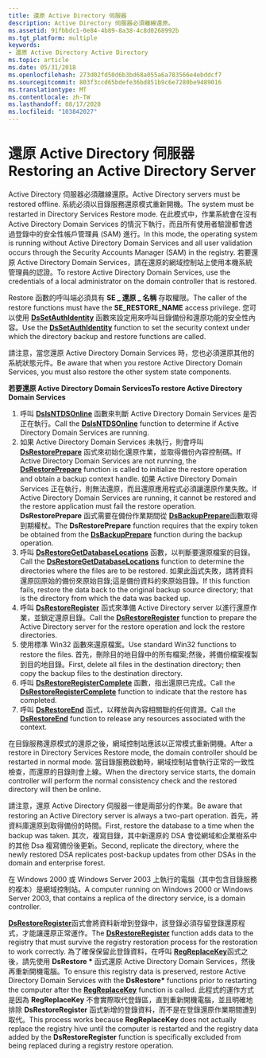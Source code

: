 ```yaml
---
title: 還原 Active Directory 伺服器
description: Active Directory 伺服器必須離線還原。
ms.assetid: 91fbbdc1-0e84-4b89-8a38-4c8d0268992b
ms.tgt_platform: multiple
keywords:
- 還原 Active Directory Active Directory
ms.topic: article
ms.date: 05/31/2018
ms.openlocfilehash: 273d02fd50d6b3bd68a055a6a783566e4ebddcf7
ms.sourcegitcommit: 803f3ccd65bdefe36bd851b9c6e7280be9489016
ms.translationtype: MT
ms.contentlocale: zh-TW
ms.lasthandoff: 08/17/2020
ms.locfileid: "103842027"
---
```

# <a name="restoring-an-active-directory-server"></a><span data-ttu-id="1a62a-104">還原 Active Directory 伺服器</span><span class="sxs-lookup"><span data-stu-id="1a62a-104">Restoring an Active Directory Server</span></span>

<span data-ttu-id="1a62a-105">Active Directory 伺服器必須離線還原。</span><span class="sxs-lookup"><span data-stu-id="1a62a-105">Active Directory servers must be restored offline.</span></span> <span data-ttu-id="1a62a-106">系統必須以目錄服務還原模式重新開機。</span><span class="sxs-lookup"><span data-stu-id="1a62a-106">The system must be restarted in Directory Services Restore mode.</span></span> <span data-ttu-id="1a62a-107">在此模式中，作業系統會在沒有 Active Directory Domain Services 的情況下執行，而且所有使用者驗證都會透過登錄中的安全性帳戶管理員 (SAM) 進行。</span><span class="sxs-lookup"><span data-stu-id="1a62a-107">In this mode, the operating system is running without Active Directory Domain Services and all user validation occurs through the Security Accounts Manager (SAM) in the registry.</span></span> <span data-ttu-id="1a62a-108">若要還原 Active Directory Domain Services，請在還原的網域控制站上使用本機系統管理員的認證。</span><span class="sxs-lookup"><span data-stu-id="1a62a-108">To restore Active Directory Domain Services, use the credentials of a local administrator on the domain controller that is restored.</span></span>

<span data-ttu-id="1a62a-109">Restore 函數的呼叫端必須具有 **SE \_ 還原 \_ 名稱** 存取權限。</span><span class="sxs-lookup"><span data-stu-id="1a62a-109">The caller of the restore functions must have the **SE\_RESTORE\_NAME** access privilege.</span></span> <span data-ttu-id="1a62a-110">您可以使用 [**DsSetAuthIdentity**](dssetauthidentity.md) 函數來設定用來呼叫目錄備份和還原功能的安全性內容。</span><span class="sxs-lookup"><span data-stu-id="1a62a-110">Use the [**DsSetAuthIdentity**](dssetauthidentity.md) function to set the security context under which the directory backup and restore functions are called.</span></span>

<span data-ttu-id="1a62a-111">請注意，當您還原 Active Directory Domain Services 時，您也必須還原其他的系統狀態元件。</span><span class="sxs-lookup"><span data-stu-id="1a62a-111">Be aware that when you restore Active Directory Domain Services, you must also restore the other system state components.</span></span>

<span data-ttu-id="1a62a-112">**若要還原 Active Directory Domain Services**</span><span class="sxs-lookup"><span data-stu-id="1a62a-112">**To restore Active Directory Domain Services**</span></span>

1.  <span data-ttu-id="1a62a-113">呼叫 [**DsIsNTDSOnline**](dsisntdsonline.md) 函數來判斷 Active Directory Domain Services 是否正在執行。</span><span class="sxs-lookup"><span data-stu-id="1a62a-113">Call the [**DsIsNTDSOnline**](dsisntdsonline.md) function to determine if Active Directory Domain Services are running.</span></span>
2.  <span data-ttu-id="1a62a-114">如果 Active Directory Domain Services 未執行，則會呼叫 [**DsRestorePrepare**](dsrestoreprepare.md) 函式來初始化還原作業，並取得備份內容控制碼。</span><span class="sxs-lookup"><span data-stu-id="1a62a-114">If Active Directory Domain Services are not running, the [**DsRestorePrepare**](dsrestoreprepare.md) function is called to initialize the restore operation and obtain a backup context handle.</span></span> <span data-ttu-id="1a62a-115">如果 Active Directory Domain Services 正在執行，則無法還原，而且還原應用程式必須讓還原作業失敗。</span><span class="sxs-lookup"><span data-stu-id="1a62a-115">If Active Directory Domain Services are running, it cannot be restored and the restore application must fail the restore operation.</span></span> <span data-ttu-id="1a62a-116">**DsRestorePrepare** 函式需要在備份作業期間從 [**DsBackupPrepare**](dsbackupprepare.md)函數取得到期權杖。</span><span class="sxs-lookup"><span data-stu-id="1a62a-116">The **DsRestorePrepare** function requires that the expiry token be obtained from the [**DsBackupPrepare**](dsbackupprepare.md) function during the backup operation.</span></span>
3.  <span data-ttu-id="1a62a-117">呼叫 [**DsRestoreGetDatabaseLocations**](dsrestoregetdatabaselocations.md) 函數，以判斷要還原檔案的目錄。</span><span class="sxs-lookup"><span data-stu-id="1a62a-117">Call the [**DsRestoreGetDatabaseLocations**](dsrestoregetdatabaselocations.md) function to determine the directories where the files are to be restored.</span></span> <span data-ttu-id="1a62a-118">如果此函式失敗，請將資料還原回原始的備份來原始目錄;這是備份資料的來原始目錄。</span><span class="sxs-lookup"><span data-stu-id="1a62a-118">If this function fails, restore the data back to the original backup source directory; that is the directory from which the data was backed up.</span></span>
4.  <span data-ttu-id="1a62a-119">呼叫 [**DsRestoreRegister**](dsrestoreregister.md) 函式來準備 Active Directory server 以進行還原作業，並鎖定還原目錄。</span><span class="sxs-lookup"><span data-stu-id="1a62a-119">Call the [**DsRestoreRegister**](dsrestoreregister.md) function to prepare the Active Directory server for the restore operation and lock the restore directories.</span></span>
5.  <span data-ttu-id="1a62a-120">使用標準 Win32 函數來還原檔案。</span><span class="sxs-lookup"><span data-stu-id="1a62a-120">Use standard Win32 functions to restore the files.</span></span> <span data-ttu-id="1a62a-121">首先，刪除目的地目錄中的所有檔案;然後，將備份檔案複製到目的地目錄。</span><span class="sxs-lookup"><span data-stu-id="1a62a-121">First, delete all files in the destination directory; then copy the backup files to the destination directory.</span></span>
6.  <span data-ttu-id="1a62a-122">呼叫 [**DsRestoreRegisterComplete**](dsrestoreregistercomplete.md) 函數，指出還原已完成。</span><span class="sxs-lookup"><span data-stu-id="1a62a-122">Call the [**DsRestoreRegisterComplete**](dsrestoreregistercomplete.md) function to indicate that the restore has completed.</span></span>
7.  <span data-ttu-id="1a62a-123">呼叫 [**DsRestoreEnd**](dsrestoreend.md) 函式，以釋放與內容相關聯的任何資源。</span><span class="sxs-lookup"><span data-stu-id="1a62a-123">Call the [**DsRestoreEnd**](dsrestoreend.md) function to release any resources associated with the context.</span></span>

<span data-ttu-id="1a62a-124">在目錄服務還原模式的還原之後，網域控制站應該以正常模式重新開機。</span><span class="sxs-lookup"><span data-stu-id="1a62a-124">After a restore in Directory Services Restore mode, the domain controller should be restarted in normal mode.</span></span> <span data-ttu-id="1a62a-125">當目錄服務啟動時，網域控制站會執行正常的一致性檢查，而還原的目錄則會上線。</span><span class="sxs-lookup"><span data-stu-id="1a62a-125">When the directory service starts, the domain controller will perform the normal consistency check and the restored directory will then be online.</span></span>

<span data-ttu-id="1a62a-126">請注意，還原 Active Directory 伺服器一律是兩部分的作業。</span><span class="sxs-lookup"><span data-stu-id="1a62a-126">Be aware that restoring an Active Directory server is always a two-part operation.</span></span> <span data-ttu-id="1a62a-127">首先，將資料庫還原到取得備份的時間。</span><span class="sxs-lookup"><span data-stu-id="1a62a-127">First, restore the database to a time when the backup was taken.</span></span> <span data-ttu-id="1a62a-128">其次，複寫目錄，其中新還原的 DSA 會從網域和企業樹系中的其他 Dsa 複寫備份後更新。</span><span class="sxs-lookup"><span data-stu-id="1a62a-128">Second, replicate the directory, where the newly restored DSA replicates post-backup updates from other DSAs in the domain and enterprise forest.</span></span>

<span data-ttu-id="1a62a-129">在 Windows 2000 或 Windows Server 2003 上執行的電腦（其中包含目錄服務的複本）是網域控制站。</span><span class="sxs-lookup"><span data-stu-id="1a62a-129">A computer running on Windows 2000 or Windows Server 2003, that contains a replica of the directory service, is a domain controller.</span></span>

<span data-ttu-id="1a62a-130">[**DsRestoreRegister**](dsrestoreregister.md)函式會將資料新增到登錄中，該登錄必須存留登錄還原程式，才能讓還原正常運作。</span><span class="sxs-lookup"><span data-stu-id="1a62a-130">The [**DsRestoreRegister**](dsrestoreregister.md) function adds data to the registry that must survive the registry restoration process for the restoration to work correctly.</span></span> <span data-ttu-id="1a62a-131">為了確保保留此登錄資料，在呼叫 [**RegReplaceKey**](/windows/desktop/api/winreg/nf-winreg-regreplacekeya)函式之後，請先使用 **DsRestore \*** 函式還原 Active Directory Domain Services，然後再重新開機電腦。</span><span class="sxs-lookup"><span data-stu-id="1a62a-131">To ensure this registry data is preserved, restore Active Directory Domain Services with the **DsRestore\*** functions prior to restarting the computer after the [**RegReplaceKey**](/windows/desktop/api/winreg/nf-winreg-regreplacekeya) function is called.</span></span> <span data-ttu-id="1a62a-132">此程式的運作方式是因為 **RegReplaceKey** 不會實際取代登錄區，直到重新開機電腦，並且明確地排除 **DsRestoreRegister** 函式新增的登錄資料，而不是在登錄還原作業期間遭到取代。</span><span class="sxs-lookup"><span data-stu-id="1a62a-132">This process works because **RegReplaceKey** does not actually replace the registry hive until the computer is restarted and the registry data added by the **DsRestoreRegister** function is specifically excluded from being replaced during a registry restore operation.</span></span>

 

 